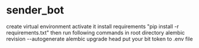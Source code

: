 # sender_bot
  create virtual environment activate it
  install requirements "pip install -r requirements.txt"
  then run following commands in root directory
  alembic revision --autogenerate
  alembic upgrade head
  put your bit token to .env file
  
